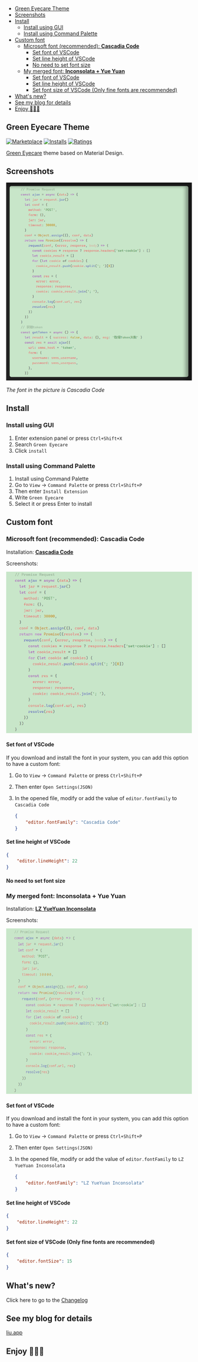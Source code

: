 
<!-- TOC -->

- [Green Eyecare Theme](#green-eyecare-theme)
- [Screenshots](#screenshots)
- [Install](#install)
  - [Install using GUI](#install-using-gui)
  - [Install using Command Palette](#install-using-command-palette)
- [Custom font](#custom-font)
  - [Microsoft font (recommended): **Cascadia Code**](#microsoft-font-recommended-cascadia-code)
    - [Set font of VSCode](#set-font-of-vscode)
    - [Set line height of VSCode](#set-line-height-of-vscode)
    - [No need to set font size](#no-need-to-set-font-size)
  - [My merged font: **Inconsolata + Yue Yuan**](#my-merged-font-inconsolata--yue-yuan)
    - [Set font of VSCode](#set-font-of-vscode-1)
    - [Set line height of VSCode](#set-line-height-of-vscode-1)
    - [Set font size of VSCode (Only fine fonts are recommended)](#set-font-size-of-vscode-only-fine-fonts-are-recommended)
- [What's new?](#whats-new)
- [See my blog for details](#see-my-blog-for-details)
- [Enjoy 🎉🎉🎉](#enjoy-)

<!-- /TOC -->

## Green Eyecare Theme
[![Marketplace](https://vsmarketplacebadge.apphb.com/version/yezige.vscode-theme-green-eyecare.svg)](https://marketplace.visualstudio.com/items/yezige.vscode-theme-green-eyecare)
[![Installs](https://vsmarketplacebadge.apphb.com/installs/yezige.vscode-theme-green-eyecare.svg)](https://marketplace.visualstudio.com/items/yezige.vscode-theme-green-eyecare)
[![Ratings](https://vsmarketplacebadge.apphb.com/rating-short/yezige.vscode-theme-green-eyecare.svg)](https://marketplace.visualstudio.com/items/yezige.vscode-theme-green-eyecare)

[Green Eyecare](https://github.com/yezige/vscode-theme-green-eyecare) theme based on Material Design.

## Screenshots
![Screenshots](https://raw.githubusercontent.com/yezige/vscode-theme-green-eyecare/master/screenshots/preview.png)

_The font in the picture is Cascadia Code_

## Install

### Install using GUI
1. Enter extension panel or press `Ctrl+Shift+X`
2. Search `Green Eyecare`
3. Click `install`

### Install using Command Palette
1. Install using Command Palette
2. Go to `View` -> `Command Palette` or press `Ctrl+Shift+P`
3. Then enter `Install Extension`
4. Write `Green Eyecare`
5. Select it or press Enter to install

## Custom font

### Microsoft font (recommended): **Cascadia Code**
Installation: [**Cascadia Code**](https://github.com/microsoft/cascadia-code)

Screenshots:

![Screenshots](https://raw.githubusercontent.com/yezige/vscode-theme-green-eyecare/master/screenshots/preview-cascadia-code.png)

#### Set font of VSCode

If you download and install the font in your system, you can add this option to have a custom font:

1. Go to `View` -> `Command Palette` or press `Ctrl+Shift+P`
2. Then enter `Open Settings(JSON)`
3. In the opened file, modify or add the value of `editor.fontFamily` to `Cascadia Code`

    ```json
    {
        "editor.fontFamily": "Cascadia Code"
    }
    ```

#### Set line height of VSCode

```json
{
    "editor.lineHeight": 22
}
```

#### No need to set font size

### My merged font: **Inconsolata + Yue Yuan**

Installation: [**LZ YueYuan Inconsolata**](https://raw.githubusercontent.com/yezige/vscode-theme-green-eyecare/master/fonts/LZ-YueYuan-Inconsolata.otf)

Screenshots:

![Screenshots](https://raw.githubusercontent.com/yezige/vscode-theme-green-eyecare/master/screenshots/preview-LZ-YueYuan-Inconsolata.png)

#### Set font of VSCode
    
If you download and install the font in your system, you can add this option to have a custom font:

1. Go to `View` -> `Command Palette` or press `Ctrl+Shift+P`
2. Then enter `Open Settings(JSON)`
3. In the opened file, modify or add the value of `editor.fontFamily` to `LZ YueYuan Inconsolata`
    
    ```json
    {
        "editor.fontFamily": "LZ YueYuan Inconsolata"
    }
    ```

#### Set line height of VSCode

```json
{
    "editor.lineHeight": 22
}
```

#### Set font size of VSCode (Only fine fonts are recommended)

```json
{
    "editor.fontSize": 15
}
```

## What's new?

Click here to go to the [Changelog](https://github.com/yezige/vscode-theme-green-eyecare/blob/master/CHANGELOG.md)

## See my blog for details
[liu.app](https://www.liu.app/2018/08/29/VSCode/%E4%BF%AE%E6%94%B9VSCode%E7%9A%84%E4%B8%BB%E9%A2%98%E9%A2%9C%E8%89%B2%E4%B8%BA%E6%8A%A4%E7%9C%BC%E7%BB%BF/)


## Enjoy 🎉🎉🎉
